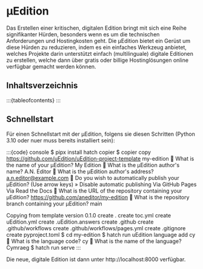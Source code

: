 # μEdition

Das Erstellen einer kritischen, digitalen Edition bringt mit sich eine Reihe signifikanter Hürden, besonders wenn es um
die technischen Anforderungen und Hostingkosten geht. Die μEdition bietet ein Gerüst um diese Hürden zu reduzieren, indem
es ein einfaches Werkzeug anbietet, welches Projekte darin unterstützt einfach (multilinguale) digitale Editionen zu
erstellen, welche dann über gratis oder billige Hostinglösungen online verfügbar gemacht werden können.

## Inhaltsverzeichnis

:::{tableofcontents}
:::

## Schnellstart

Für einen Schnellstart mit der μEdition, folgens sie diesen Schritten (Python 3.10 oder nuer muss bereits installiert sein):

:::{code} console
$ pipx install hatch copier
$ copier copy https://github.com/uEdition/uEdition-project-template my-edition
🎤 What is the name of your μEdition?
   My Edition
🎤 What is the μEdition author's name?
   A.N. Editor
🎤 What is the μEdition author's address?
   a.n.editor@example.com
🎤 Do you wish to automatically publish your μEdition?
   (Use arrow keys)
 » Disable automatic publishing
   Via GitHub Pages
   Via Read the Docs
🎤 What is the URL of the repository containing your μEdition?
   https://github.com/aneditor/my-edition
🎤 What is the repository branch containing your μEdition?
   main

Copying from template version 0.1.0
    create  .
    create  toc.yml
    create  uEdition.yml
    create  .uEdition.answers
    create  .github
    create  .github/workflows
    create  .github/workflows/pages.yml
    create  .gitignore
    create  pyproject.toml
$ cd my-edition
$ hatch run uEdition language add cy
🎤 What is the language code?
   cy
🎤 What is the name of the language?
   Cymraeg
$ hatch run serve
:::

Die neue, digitale Edition ist dann unter http://localhost:8000 verfügbar.
